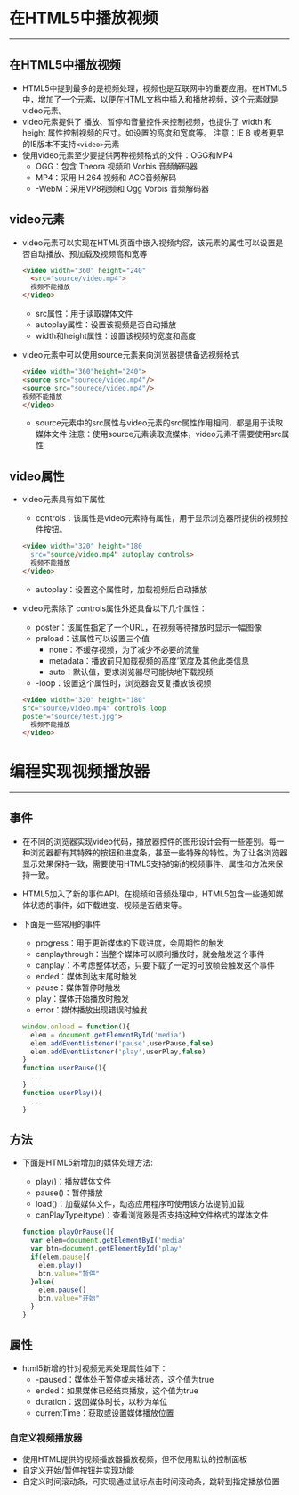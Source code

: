 # 在HTML5中播放视频

---

## 在HTML5中播放视频

* HTML5中提到最多的是视频处理，视频也是互联网中的重要应用。在HTML5中，增加了一个元素，以便在HTML文档中插入和播放视频，这个元素就是 video元素。
* video元素提供了 播放、暂停和音量控件来控制视频，也提供了 width 和 height 属性控制视频的尺寸。如设置的高度和宽度等。
注意：IE 8 或者更早的IE版本不支持`<video>`元素
* 使用video元素至少要提供两种视频格式的文件：OGG和MP4
  * OGG：包含 Theora 视频和 Vorbis 音频解码器
  * MP4：采用 H.264 视频和 ACC音频解码
  * -WebM：采用VP8视频和 Ogg Vorbis 音频解码器
  
## video元素

* video元素可以实现在HTML页面中嵌入视频内容，该元素的属性可以设置是否自动播放、预加载及视频高和宽等

  ```html
  <video width="360" height="240"
    <src="source/video.mp4">
    视频不能播放
  </video>
  ```

  * src属性：用于读取媒体文件
  * autoplay属性：设置该视频是否自动播放
  * width和height属性：设置该视频的宽度和高度
* video元素中可以使用source元素来向浏览器提供备选视频格式

  ```html
  <video width="360"height="240">
  <source src="sourece/video.mp4"/>
  <source src="sourece/video.mp4"/>
  视频不能播放
  </video>
  ```

  * source元素中的src属性与video元素的src属性作用相同，都是用于读取媒体文件
  注意：使用source元素读取流媒体，video元素不需要使用src属性

## video属性

* video元素具有如下属性
  * controls：该属性是video元素特有属性，用于显示浏览器所提供的视频控件按钮。

  ```html
  <video width="320" height="180
    src="source/video.mp4" autoplay controls>
    视频不能播放
  </video>
  ```

  * autoplay：设置这个属性时，加载视频后自动播放
* video元素除了 controls属性外还具备以下几个属性：
  * poster：该属性指定了一个URL，在视频等待播放时显示一幅图像
  * preload：该属性可以设置三个值
    * none：不缓存视频，为了减少不必要的流量  
    * metadata：播放前只加载视频的高度’宽度及其他此类信息
    * auto：默认值，要求浏览器尽可能快地下载视频
  * -loop：设置这个属性时，浏览器会反复播放该视频

  ```html
  <video width="320" height="180"
  src="source/video.mp4" controls loop
  poster="source/test.jpg">
    视频不能播放
  </video>
  ```

# 编程实现视频播放器

---

## 事件

* 在不同的浏览器实现video代码，播放器控件的图形设计会有一些差别。每一种浏览器都有其特殊的按钮和进度条，甚至一些特殊的特性。为了让各浏览器显示效果保持一致，需要使用HTML5支持的新的视频事件、属性和方法来保持一致。
* HTML5加入了新的事件API。在视频和音频处理中，HTML5包含一些通知媒体状态的事件，如下载进度、视频是否结束等。
* 下面是一些常用的事件
  * progress：用于更新媒体的下载进度，会周期性的触发
  * canplaythrough：当整个媒体可以顺利播放时，就会触发这个事件
  * canplay：不考虑整体状态，只要下载了一定的可放帧会触发这个事件
  * ended：媒体到达末尾时触发
  * pause：媒体暂停时触发
  * play：媒体开始播放时触发
  * error：媒体播放出现错误时触发

  ```js
  window.onload = function(){
    elem = document.getElementById('media')
    elem.addEventListener('pause',userPause,false)
    elem.addEventListener('play',userPlay,false)
  }
  function userPause(){
    ...
  }
  function userPlay(){
    ...
  }
  ```

## 方法

* 下面是HTML5新增加的媒体处理方法:
  * play()：播放媒体文件
  * pause()：暂停播放
  * load()：加载媒体文件，动态应用程序可使用该方法提前加载
  * canPlayType(type)：查看浏览器是否支持这种文件格式的媒体文件

  ```js
  function playOrPause(){
    var elem=document.getElementByI('media'
    var btn=document.getElementById('play'
    if(elem.pause){
      elem.play()
      btn.value="暂停"
    }else{
      elem.pause()
      btn.value="开始"
    }
  }
  ```

## 属性

* html5新增的针对视频元素处理属性如下：
  * -paused：媒体处于暂停或未播状态，这个值为true
  * ended：如果媒体已经结束播放，这个值为true
  * duration：返回媒体时长，以秒为单位
  * currentTime：获取或设置媒体播放位置

### 自定义视频播放器

* 使用HTML提供的视频播放器播放视频，但不使用默认的控制面板
* 自定义开始/暂停按钮并实现功能
* 自定义时间滚动条，可实现通过鼠标点击时间滚动条，跳转到指定播放位置
